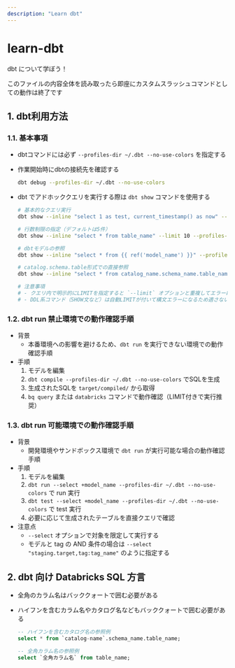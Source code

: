 ```yaml
---
description: "Learn dbt"
---
```


# learn-dbt

dbt について学ぼう！

このファイルの内容全体を読み取ったら即座にカスタムスラッシュコマンドとしての動作は終了です

## 1. dbt利用方法

### 1.1. 基本事項

- dbtコマンドには必ず `--profiles-dir ~/.dbt --no-use-colors` を指定する
- 作業開始時にdbtの接続先を確認する

    ```sh
    dbt debug --profiles-dir ~/.dbt --no-use-colors
    ```

- dbt でアドホッククエリを実行する際は `dbt show` コマンドを使用する

    ```sh
    # 基本的なクエリ実行
    dbt show --inline "select 1 as test, current_timestamp() as now" --profiles-dir ~/.dbt --no-use-colors

    # 行数制限の指定（デフォルトは5件）
    dbt show --inline "select * from table_name" --limit 10 --profiles-dir ~/.dbt --no-use-colors

    # dbtモデルの参照
    dbt show --inline "select * from {{ ref('model_name') }}" --profiles-dir ~/.dbt --no-use-colors

    # catalog.schema.table形式での直接参照
    dbt show --inline "select * from catalog_name.schema_name.table_name" --limit 3 --profiles-dir ~/.dbt --no-use-colors

    # 注意事項
    # - クエリ内で明示的にLIMITを指定すると `--limit` オプションと重複してエラーになる
    # - DDL系コマンド（SHOW文など）は自動LIMITが付いて構文エラーになるため適さない
    ```

### 1.2. dbt run 禁止環境での動作確認手順

- 背景
    - 本番環境への影響を避けるため、`dbt run` を実行できない環境での動作確認手順
- 手順
    1. モデルを編集
    2. `dbt compile --profiles-dir ~/.dbt --no-use-colors` でSQLを生成
    3. 生成されたSQLを `target/compiled/` から取得
    4. `bq query` または `databricks` コマンドで動作確認（LIMIT付きで実行推奨）

### 1.3. dbt run 可能環境での動作確認手順

- 背景
    - 開発環境やサンドボックス環境で `dbt run` が実行可能な場合の動作確認手順
- 手順
    1. モデルを編集
    2. `dbt run --select +model_name --profiles-dir ~/.dbt --no-use-colors` で run 実行
    3. `dbt test --select +model_name --profiles-dir ~/.dbt --no-use-colors` で test 実行
    4. 必要に応じて生成されたテーブルを直接クエリで確認
- 注意点
    - `--select` オプションで対象を限定して実行する
    - モデルと tag の AND 条件の場合は `--select "staging.target,tag:tag_name"` のように指定する

## 2. dbt 向け Databricks SQL 方言

- 全角のカラム名はバッククォートで囲む必要がある
- ハイフンを含むカラム名やカタログ名などもバッククォートで囲む必要がある

    ```sql
    -- ハイフンを含むカタログ名の参照例
    select * from `catalog-name`.schema_name.table_name;

    -- 全角カラム名の参照例
    select `全角カラム名` from table_name;
    ```
